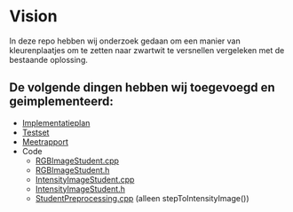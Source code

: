 # Vision

In deze repo hebben wij onderzoek gedaan om een manier van kleurenplaatjes om te zetten naar zwartwit te versnellen vergeleken met de bestaande oplossing.

## De volgende dingen hebben wij toegevoegd en geimplementeerd:

* [Implementatieplan](https://github.com/WilcoMatthijssen/VISN-HU/blob/master/Implementatie%20Plan%20Wilco%20Matthijssen%2C%20Daan%20Zimmerman%20van%20Woesik.docx)  
* [Testset](https://github.com/WilcoMatthijssen/VISN-HU/tree/master/testsets)  
* [Meetrapport](https://github.com/WilcoMatthijssen/VISN-HU/blob/master/Meetrapport%20Grayscale%20Wilco%20Matthijssen%2C%20Daan%20Zimmerman%20van%20Woesik.docx)   
* Code  
  * [RGBImageStudent.cpp](https://github.com/WilcoMatthijssen/VISN-HU/blob/master/source/ExternalDLL/ExternalDLL/RGBImageStudent.cpp)
  * [RGBImageStudent.h](https://github.com/WilcoMatthijssen/VISN-HU/blob/master/source/ExternalDLL/ExternalDLL/RGBImageStudent.h)
  * [IntensityImageStudent.cpp](https://github.com/WilcoMatthijssen/VISN-HU/blob/master/source/ExternalDLL/ExternalDLL/IntensityImageStudent.cpp)
  * [IntensityImageStudent.h](https://github.com/WilcoMatthijssen/VISN-HU/blob/master/source/ExternalDLL/ExternalDLL/IntensityImageStudent.h)
  * [StudentPreprocessing.cpp](https://github.com/WilcoMatthijssen/VISN-HU/blob/master/source/ExternalDLL/ExternalDLL/StudentPreProcessing.cpp) (alleen stepToIntensityImage())
